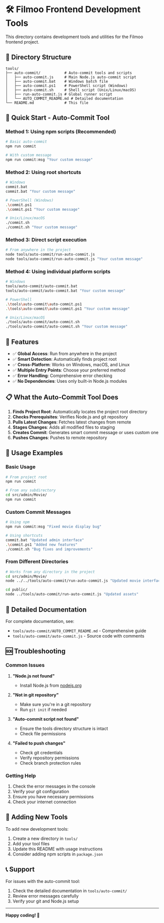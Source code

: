 # 🛠️ Filmoo Frontend Development Tools

This directory contains development tools and utilities for the Filmoo frontend project.

## 📁 Directory Structure

```
tools/
├── auto-commit/           # Auto-commit tools and scripts
│   ├── auto-commit.js     # Main Node.js auto-commit script
│   ├── auto-commit.bat    # Windows batch file
│   ├── auto-commit.ps1    # PowerShell script (Windows)
│   ├── auto-commit.sh     # Shell script (Unix/Linux/macOS)
│   ├── run-auto-commit.js # Global runner script
│   └── AUTO_COMMIT_README.md # Detailed documentation
└── README.md              # This file
```

## 🚀 Quick Start - Auto-Commit Tool

### Method 1: Using npm scripts (Recommended)
```bash
# Basic auto-commit
npm run commit

# With custom message
npm run commit:msg "Your custom message"
```

### Method 2: Using root shortcuts
```bash
# Windows
commit.bat
commit.bat "Your custom message"

# PowerShell (Windows)
.\commit.ps1
.\commit.ps1 "Your custom message"

# Unix/Linux/macOS
./commit.sh
./commit.sh "Your custom message"
```

### Method 3: Direct script execution
```bash
# From anywhere in the project
node tools/auto-commit/run-auto-commit.js
node tools/auto-commit/run-auto-commit.js "Your custom message"
```

### Method 4: Using individual platform scripts
```bash
# Windows
tools/auto-commit/auto-commit.bat
tools/auto-commit/auto-commit.bat "Your custom message"

# PowerShell
.\tools\auto-commit\auto-commit.ps1
.\tools\auto-commit\auto-commit.ps1 "Your custom message"

# Unix/Linux/macOS
./tools/auto-commit/auto-commit.sh
./tools/auto-commit/auto-commit.sh "Your custom message"
```

## 🎯 Features

- ✅ **Global Access**: Run from anywhere in the project
- ✅ **Smart Detection**: Automatically finds project root
- ✅ **Cross-Platform**: Works on Windows, macOS, and Linux
- ✅ **Multiple Entry Points**: Choose your preferred method
- ✅ **Error Handling**: Comprehensive error checking
- ✅ **No Dependencies**: Uses only built-in Node.js modules

## 📋 What the Auto-Commit Tool Does

1. **Finds Project Root**: Automatically locates the project root directory
2. **Checks Prerequisites**: Verifies Node.js and git repository
3. **Pulls Latest Changes**: Fetches latest changes from remote
4. **Stages Changes**: Adds all modified files to staging
5. **Creates Commit**: Generates smart commit message or uses custom one
6. **Pushes Changes**: Pushes to remote repository

## 🔧 Usage Examples

### Basic Usage
```bash
# From project root
npm run commit

# From any subdirectory
cd src/admin/Movie/
npm run commit
```

### Custom Commit Messages
```bash
# Using npm
npm run commit:msg "Fixed movie display bug"

# Using shortcuts
commit.bat "Updated admin interface"
.\commit.ps1 "Added new features"
./commit.sh "Bug fixes and improvements"
```

### From Different Directories
```bash
# Works from any directory in the project
cd src/admin/Movie/
node ../../tools/auto-commit/run-auto-commit.js "Updated movie interface"

cd public/
node ../tools/auto-commit/run-auto-commit.js "Updated assets"
```

## 📖 Detailed Documentation

For complete documentation, see:
- `tools/auto-commit/AUTO_COMMIT_README.md` - Comprehensive guide
- `tools/auto-commit/auto-commit.js` - Source code with comments

## 🆘 Troubleshooting

### Common Issues

1. **"Node.js not found"**
   - Install Node.js from [nodejs.org](https://nodejs.org/)

2. **"Not in git repository"**
   - Make sure you're in a git repository
   - Run `git init` if needed

3. **"Auto-commit script not found"**
   - Ensure the tools directory structure is intact
   - Check file permissions

4. **"Failed to push changes"**
   - Check git credentials
   - Verify repository permissions
   - Check branch protection rules

### Getting Help

1. Check the error messages in the console
2. Verify your git configuration
3. Ensure you have necessary permissions
4. Check your internet connection

## 🔄 Adding New Tools

To add new development tools:

1. Create a new directory in `tools/`
2. Add your tool files
3. Update this README with usage instructions
4. Consider adding npm scripts in `package.json`

## 📞 Support

For issues with the auto-commit tool:
1. Check the detailed documentation in `tools/auto-commit/`
2. Review error messages carefully
3. Verify your git and Node.js setup

---

**Happy coding! 🎉** 